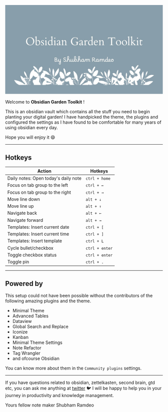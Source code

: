![](notes/_files/banner.jpg)

Welcome to **Obsidian Garden Toolkit** !

This is an obsidian vault which contains all the stuff you need to begin planting your digital garden! I have handpicked the theme, the plugins and configured the settings as I have found to be comfortable for many years of using obsidian every day. 

Hope you will enjoy it 😄

---

## Hotkeys

| Action                               | Hotkeys        |
| ------------------------------------ | -------------- |
| Daily notes: Open today's daily note | `ctrl + home`  |
| Focus on tab group to the left       | `ctrl + ←`     |
| Focus on tab group to the right      | `ctrl + →`     |
| Move line down                       | `alt + ↓`      |
| Move line up                         | `alt + ↑`      |
| Navigate back                        | `alt + ←`      |
| Navigate forward                     | `alt + →`      |
| Templates: Insert current date       | `ctrl + [`     |
| Templates: Insert current time       | `ctrl + ]`     |
| Templates: Insert template           | `ctrl + L`     |
| Cycle bullet/checkbox                | `ctrl + enter` |
| Toggle checkbox status               | `ctrl + enter` |
| Toggle pin                           | `ctrl + .`     |

---

## Powered by

This setup could not have been possible without the contributors of the following amazing plugins and the theme.

- Minimal Theme
- Advanced Tables
- Dataview
- Global Search and Replace
- Iconize
- Kanban
- Minimal Theme Settings
- Note Refactor
- Tag Wrangler
- and ofcourse Obsidian

You can know more about them in the `Community plugins` settings.

---

If you have questions related to obsidian, zettelkasten, second brain, gtd etc, you can ask me anything at [twitter](https://twitter.com/ramdeoshubham) 🐦 I will be happy to help you in your journey in productivity and knowledge management.

Yours fellow note maker
Shubham Ramdeo

